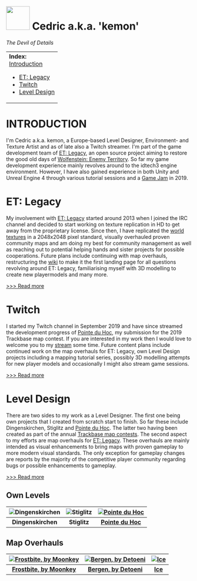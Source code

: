 <img src="https://github.com/realkemon/home/blob/master/gfx/avatar.png" width="64"/> Cedric a.k.a. 'kemon' 
==========

*The Devil of Details*


<table>
 <tr>
   <td><b>Index:</b><br>
<a href="https://github.com/realkemon/home/blob/master/README.md#introduction">Introduction</a><br>
<ul>
 <li><a href="https://github.com/realkemon/home/blob/master/README.md#et-legacy">ET: Legacy</a></li>
 <li><a href="https://github.com/realkemon/home/blob/master/README.md#twitch">Twitch</a></li>
 <li><a href="https://github.com/realkemon/home/blob/master/README.md#level-design">Level Design</a></li>
 </td>
 </tr>
</table>


INTRODUCTION
============

I'm Cedric a.k.a. kemon, a Europe-based Level Designer, Environment- and Texture Artist and as of late also a Twitch streamer. I'm part of the game development team of [ET: Legacy](https://github.com/etlegacy), an open source project aiming to restore the good old days of [Wolfenstein: Enemy Territory](https://github.com/id-Software/Enemy-Territory). So far my game development experience mainly revolves around to the idtech3 engine environment. However, I have also gained experience in both Unity and Unreal Engine 4 through various tutorial sessions and a [Game Jam](https://stefan.ensmann.de/en/among-silhouettes/) in 2019.


ET: Legacy
============

My involvement with [ET: Legacy](https://github.com/etlegacy) started around 2013 when I joined the IRC channel and decided to start working on texture replication in HD to get away from the proprietary license. Since then, I have replicated the [world textures](https://drive.google.com/drive/folders/0Bw7Yu-pqzcSaLXEtVEVjZF82UEU) in a 2048x2048 pixel standard, visually overhauled proven community maps and am doing my best for community management as well as reaching out to potential helping hands and sister projects for possible cooperations. Future plans include continuing with map overhauls, restructuring the [wiki](https://dev.etlegacy.com/projects/etlegacy/wiki/index) to make it the first landing page for all questions revolving around ET: Legacy, familiarising myself with 3D modelling to create new playermodels and many more.

[>>> Read more](https://github.com/realkemon/home/blob/master/etlegacy.md)


Twitch
============

I started my Twitch channel in September 2019 and have since streamed the development progress of [Pointe du Hoc](https://github.com/realkemon/home/blob/master/pointe_du_hoc.md), my submission for the 2019 Trackbase map contest. 
If you are interested in my work then I would love to welcome you to my [stream](https://www.twitch.tv/realkemon) some time. 
Future content plans include continued work on the map overhauls for ET: Legacy, own Level Design projects including a mapping tutorial series, possibly 3D modelling attempts for new player models and occasionally I might also stream game sessions.

[>>> Read more](https://github.com/realkemon/home/blob/master/twitch.md)


Level Design
============

There are two sides to my work as a Level Designer. The first one being own projects that I created from scratch start to finish. So far these include Dingenskirchen, Stiglitz and [Pointe du Hoc](https://github.com/realkemon/home/blob/master/pointe_du_hoc.md). The latter two having been created as part of the annual [Trackbase map contests](https://contest.trackbase.net/).
The second aspect to my efforts are map overhauls for [ET: Legacy](https://github.com/etlegacy). These overhauls are mainly intended as visual enhancements to bring maps with proven gameplay to more modern visual standards. The only exception for gameplay changes are reports by the majority of the competitive player community regarding bugs or possible enhancements to gameplay. 

[>>> Read more](https://github.com/realkemon/home/blob/master/level_design.md)


Own Levels
----------

![Dingenskirchen](https://github.com/realkemon/home/blob/master/levelshots/dingenskirchen.png) | ![Stiglitz](https://github.com/realkemon/home/blob/master/levelshots/stiglitz.png) | [![Pointe du Hoc](https://github.com/realkemon/home/blob/master/levelshots/hoc.png)](https://github.com/realkemon/home/blob/master/pointe_du_hoc.md)
:---:|:---:|:---:
**Dingenskirchen** | **Stiglitz** | [**Pointe du Hoc**](https://github.com/realkemon/home/blob/master/pointe_du_hoc.md)


Map Overhauls
----------

[![Frostbite, by Moonkey](https://github.com/realkemon/home/blob/master/levelshots/etl_frostbite.png)](https://github.com/realkemon/home/blob/master/etl_frostbite.md#) | [![Bergen, by Detoeni](https://github.com/realkemon/home/blob/master/levelshots/etl_bergen.png)](https://github.com/realkemon/home/blob/master/etl_bergen.md#) | [![Ice](https://github.com/realkemon/home/blob/master/levelshots/etl_ice.png)](https://github.com/realkemon/home/blob/master/etl_ice.md#)
:---:|:---:|:---:
[**Frostbite, by Moonkey**](https://github.com/realkemon/home/blob/master/etl_frostbite.md#) | [**Bergen, by Detoeni**](https://github.com/realkemon/home/blob/master/etl_bergen.md#) | [**Ice**](https://github.com/realkemon/home/blob/master/etl_ice.md#)
